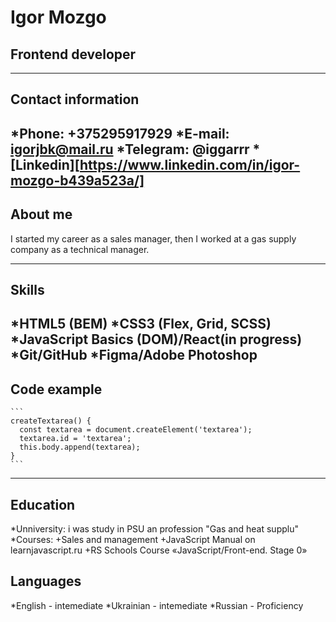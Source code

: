 # Igor Mozgo
## Frontend developer
------
## Contact information
*Phone: +375295917929
*E-mail: igorjbk@mail.ru
*Telegram: @iggarrr
*[Linkedin][https://www.linkedin.com/in/igor-mozgo-b439a523a/]
------
## About me
I started my career as a sales manager, then I worked at a gas supply company as a technical manager.


------
## Skills
*HTML5 (BEM)
*CSS3 (Flex, Grid, SCSS)
*JavaScript Basics (DOM)/React(in progress)
*Git/GitHub
*Figma/Adobe Photoshop
------
## Code example
    ```
    createTextarea() {
      const textarea = document.createElement('textarea');
      textarea.id = 'textarea';
      this.body.append(textarea);
    }
    ```
------
## Education
*Unniversity: i was study in PSU an profession "Gas and heat supplu"
*Courses:
+Sales and management
+JavaScript Manual on learnjavascript.ru
+RS Schools Course «JavaScript/Front-end. Stage 0»


## Languages
*English - intemediate
*Ukrainian - intemediate
*Russian - Proficiency

